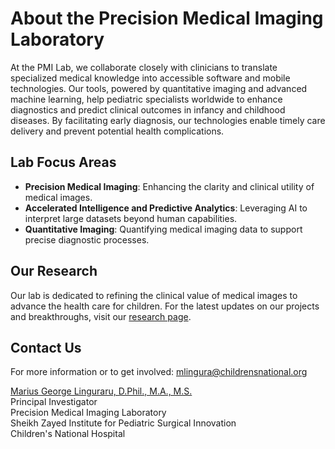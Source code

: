 # About the Precision Medical Imaging Laboratory

At the PMI Lab, we collaborate closely with clinicians to translate specialized medical knowledge into accessible software and mobile technologies. Our tools, powered by quantitative imaging and advanced machine learning, help pediatric specialists worldwide to enhance diagnostics and predict clinical outcomes in infancy and childhood diseases. By facilitating early diagnosis, our technologies enable timely care delivery and prevent potential health complications.

## Lab Focus Areas

- **Precision Medical Imaging**: Enhancing the clarity and clinical utility of medical images.
- **Accelerated Intelligence and Predictive Analytics**: Leveraging AI to interpret large datasets beyond human capabilities.
- **Quantitative Imaging**: Quantifying medical imaging data to support precise diagnostic processes.

## Our Research

Our lab is dedicated to refining the clinical value of medical images to advance the health care for children. For the latest updates on our projects and breakthroughs, visit our [research page](https://childrensnational.org/research/labs/precision-medical/research).

## Contact Us

For more information or to get involved: [mlingura@childrensnational.org](mailto:mlingura@childrensnational.org)

[Marius George Linguraru, D.Phil., M.A., M.S.](https://childrensnational.org/research/people/marius-george-linguraru)<br>
Principal Investigator<br>
Precision Medical Imaging Laboratory<br>
Sheikh Zayed Institute for Pediatric Surgical Innovation<br>
Children's National Hospital


